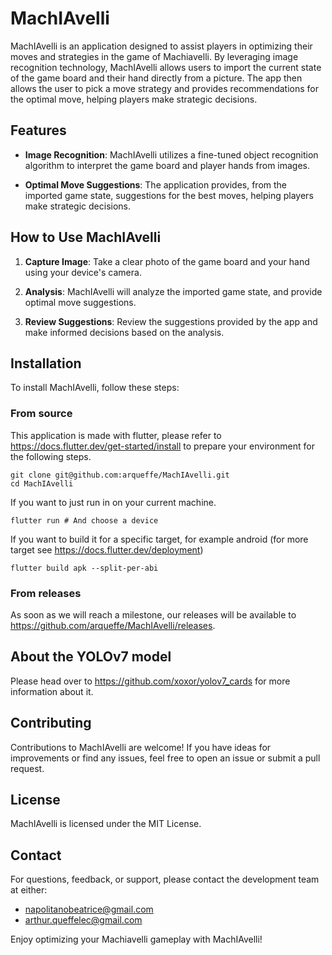 # MachIAvelli

MachIAvelli is an application designed to assist players in optimizing their moves and strategies in the game of Machiavelli. By leveraging image recognition technology, MachIAvelli allows users to import the current state of the game board and their hand directly from a picture. The app then allows the user to pick a move strategy and provides recommendations for the optimal move, helping players make strategic decisions.

## Features

- **Image Recognition**: MachIAvelli utilizes a fine-tuned object recognition algorithm to interpret the game board and player hands from images.

- **Optimal Move Suggestions**: The application provides, from the imported game state, suggestions for the best moves, helping players make strategic decisions.

## How to Use MachIAvelli

1. **Capture Image**: Take a clear photo of the game board and your hand using your device's camera.

3. **Analysis**: MachIAvelli will analyze the imported game state, and provide optimal move suggestions.

4. **Review Suggestions**: Review the suggestions provided by the app and make informed decisions based on the analysis.

## Installation

To install MachIAvelli, follow these steps:

### From source

This application is made with flutter, please refer to https://docs.flutter.dev/get-started/install to prepare your environment for the following steps.

```
git clone git@github.com:arqueffe/MachIAvelli.git
cd MachIAvelli
```

If you want to just run in on your current machine.

```
flutter run # And choose a device
```

If you want to build it for a specific target, for example android (for more target see https://docs.flutter.dev/deployment)

```
flutter build apk --split-per-abi
```

### From releases

As soon as we will reach a milestone, our releases will be available to https://github.com/arqueffe/MachIAvelli/releases.

## About the YOLOv7 model

Please head over to https://github.com/xoxor/yolov7_cards for more information about it.

## Contributing

Contributions to MachIAvelli are welcome! If you have ideas for improvements or find any issues, feel free to open an issue or submit a pull request.

## License

MachIAvelli is licensed under the MIT License.

## Contact

For questions, feedback, or support, please contact the development team at either:
- napolitanobeatrice@gmail.com
- arthur.queffelec@gmail.com

Enjoy optimizing your Machiavelli gameplay with MachIAvelli!